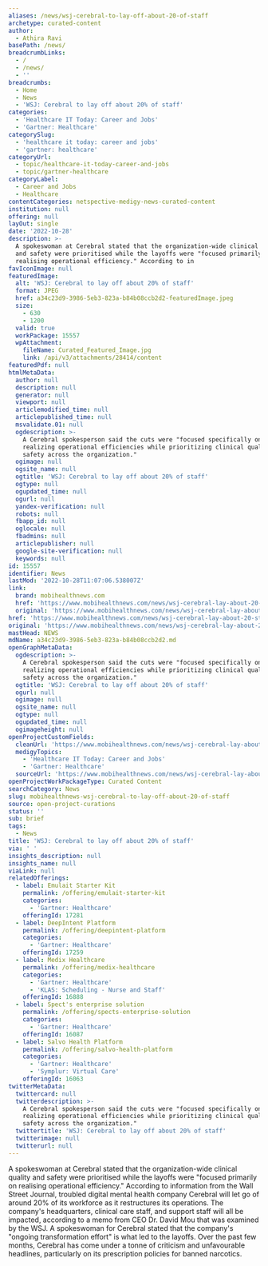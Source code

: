 ```yaml
---
aliases: /news/wsj-cerebral-to-lay-off-about-20-of-staff
archetype: curated-content
author:
  - Athira Ravi
basePath: /news/
breadcrumbLinks:
  - /
  - /news/
  - ''
breadcrumbs:
  - Home
  - News
  - 'WSJ: Cerebral to lay off about 20% of staff'
categories:
  - 'Healthcare IT Today: Career and Jobs'
  - 'Gartner: Healthcare'
categorySlug:
  - 'healthcare it today: career and jobs'
  - 'gartner: healthcare'
categoryUrl:
  - topic/healthcare-it-today-career-and-jobs
  - topic/gartner-healthcare
categoryLabel:
  - Career and Jobs
  - Healthcare
contentCategories: netspective-medigy-news-curated-content
institution: null
offering: null
layOut: single
date: '2022-10-28'
description: >-
  A spokeswoman at Cerebral stated that the organization-wide clinical quality
  and safety were prioritised while the layoffs were "focused primarily on
  realising operational efficiency." According to in
favIconImage: null
featuredImage:
  alt: 'WSJ: Cerebral to lay off about 20% of staff'
  format: JPEG
  href: a34c23d9-3986-5eb3-823a-b84b08ccb2d2-featuredImage.jpeg
  size:
    - 630
    - 1200
  valid: true
  workPackage: 15557
  wpAttachment:
    fileName: Curated_Featured_Image.jpg
    link: /api/v3/attachments/28414/content
featuredPdf: null
htmlMetaData:
  author: null
  description: null
  generator: null
  viewport: null
  articlemodified_time: null
  articlepublished_time: null
  msvalidate.01: null
  ogdescription: >-
    A Cerebral spokesperson said the cuts were "focused specifically on
    realizing operational efficiencies while prioritizing clinical quality and
    safety across the organization."
  ogimage: null
  ogsite_name: null
  ogtitle: 'WSJ: Cerebral to lay off about 20% of staff'
  ogtype: null
  ogupdated_time: null
  ogurl: null
  yandex-verification: null
  robots: null
  fbapp_id: null
  oglocale: null
  fbadmins: null
  articlepublisher: null
  google-site-verification: null
  keywords: null
id: 15557
identifier: News
lastMod: '2022-10-28T11:07:06.538007Z'
link:
  brand: mobihealthnews.com
  href: 'https://www.mobihealthnews.com/news/wsj-cerebral-lay-about-20-staff'
  original: 'https://www.mobihealthnews.com/news/wsj-cerebral-lay-about-20-staff'
href: 'https://www.mobihealthnews.com/news/wsj-cerebral-lay-about-20-staff'
original: 'https://www.mobihealthnews.com/news/wsj-cerebral-lay-about-20-staff'
mastHead: NEWS
mdName: a34c23d9-3986-5eb3-823a-b84b08ccb2d2.md
openGraphMetaData:
  ogdescription: >-
    A Cerebral spokesperson said the cuts were "focused specifically on
    realizing operational efficiencies while prioritizing clinical quality and
    safety across the organization."
  ogtitle: 'WSJ: Cerebral to lay off about 20% of staff'
  ogurl: null
  ogimage: null
  ogsite_name: null
  ogtype: null
  ogupdated_time: null
  ogimageheight: null
openProjectCustomFields:
  cleanUrl: 'https://www.mobihealthnews.com/news/wsj-cerebral-lay-about-20-staff'
  medigyTopics:
    - 'Healthcare IT Today: Career and Jobs'
    - 'Gartner: Healthcare'
  sourceUrl: 'https://www.mobihealthnews.com/news/wsj-cerebral-lay-about-20-staff'
openProjectWorkPackageType: Curated Content
searchCategory: News
slug: mobihealthnews-wsj-cerebral-to-lay-off-about-20-of-staff
source: open-project-curations
status: ''
sub: brief
tags:
  - News
title: 'WSJ: Cerebral to lay off about 20% of staff'
via: ' '
insights_description: null
insights_name: null
viaLink: null
relatedOfferings:
  - label: Emulait Starter Kit
    permalink: /offering/emulait-starter-kit
    categories:
      - 'Gartner: Healthcare'
    offeringId: 17281
  - label: DeepIntent Platform
    permalink: /offering/deepintent-platform
    categories:
      - 'Gartner: Healthcare'
    offeringId: 17259
  - label: Medix Healthcare
    permalink: /offering/medix-healthcare
    categories:
      - 'Gartner: Healthcare'
      - 'KLAS: Scheduling - Nurse and Staff'
    offeringId: 16888
  - label: Spect's enterprise solution
    permalink: /offering/spects-enterprise-solution
    categories:
      - 'Gartner: Healthcare'
    offeringId: 16087
  - label: Salvo Health Platform
    permalink: /offering/salvo-health-platform
    categories:
      - 'Gartner: Healthcare'
      - 'Symplur: Virtual Care'
    offeringId: 16063
twitterMetaData:
  twittercard: null
  twitterdescription: >-
    A Cerebral spokesperson said the cuts were "focused specifically on
    realizing operational efficiencies while prioritizing clinical quality and
    safety across the organization."
  twittertitle: 'WSJ: Cerebral to lay off about 20% of staff'
  twitterimage: null
  twitterurl: null
---
```

<p>A spokeswoman at Cerebral stated that the organization-wide clinical quality and safety were prioritised while the layoffs were "focused primarily on realising operational efficiency." According to information from the Wall Street Journal, troubled digital mental health company Cerebral will let go of around 20% of its workforce as it restructures its operations. The company's headquarters, clinical care staff, and support staff will all be impacted, according to a memo from CEO Dr. David Mou that was examined by the WSJ. A spokeswoman for Cerebral stated that the company's "ongoing transformation effort" is what led to the layoffs. Over the past few months, Cerebral has come under a tonne of criticism and unfavourable headlines, particularly on its prescription policies for banned narcotics.</p>